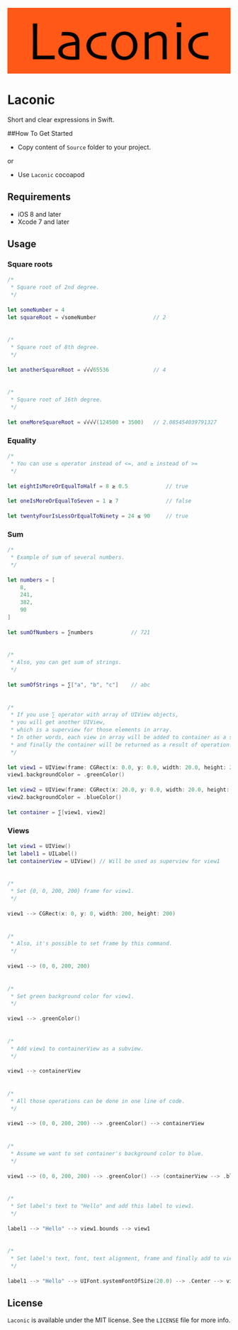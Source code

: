 <p align="center" >
  <img src="https://github.com/igormatyushkin014/Laconic/blob/master/Logo/logo-1024-300.png" alt="Laconic" title="Laconic">
</p>

# Laconic
Short and clear expressions in Swift.

##How To Get Started

- Copy content of `Source` folder to your project.

or

- Use `Laconic` cocoapod

## Requirements

* iOS 8 and later
* Xcode 7 and later

## Usage

### Square roots

```swift
/*
 * Square root of 2nd degree.
 */

let someNumber = 4
let squareRoot = √someNumber                  // 2


/*
 * Square root of 8th degree.
 */
 
let anotherSquareRoot = √√√65536              // 4


/*
 * Square root of 16th degree.
 */

let oneMoreSquareRoot = √√√√(124500 + 3500)   // 2.085454039791327

```

### Equality

```swift
/*
 * You can use ≤ operator instead of <=, and ≥ instead of >=
 */

let eightIsMoreOrEqualToHalf = 8 ≥ 0.5            // true

let oneIsMoreOrEqualToSeven = 1 ≥ 7               // false

let twentyFourIsLessOrEqualToNinety = 24 ≤ 90     // true
```

### Sum

```swift
/*
 * Example of sum of several numbers.
 */

let numbers = [
    8,
    241,
    382,
    90
]

let sumOfNumbers = ∑numbers            // 721


/*
 * Also, you can get sum of strings.
 */

let sumOfStrings = ∑["a", "b", "c"]    // abc


/*
 * If you use ∑ operator with array of UIView objects,
 * you will get another UIView,
 * which is a superview for those elements in array.
 * In other words, each view in array will be added to container as a subview
 * and finally the container will be returned as a result of operation.
 */

let view1 = UIView(frame: CGRect(x: 0.0, y: 0.0, width: 20.0, height: 20.0))
view1.backgroundColor = .greenColor()

let view2 = UIView(frame: CGRect(x: 20.0, y: 0.0, width: 20.0, height: 20.0))
view2.backgroundColor = .blueColor()

let container = ∑[view1, view2]

```

### Views

```swift
let view1 = UIView()
let label1 = UILabel()
let containerView = UIView() // Will be used as superview for view1


/*
 * Set {0, 0, 200, 200} frame for view1.
 */

view1 --> CGRect(x: 0, y: 0, width: 200, height: 200)


/*
 * Also, it's possible to set frame by this command.
 */

view1 --> (0, 0, 200, 200)


/*
 * Set green background color for view1.
 */

view1 --> .greenColor()


/*
 * Add view1 to containerView as a subview.
 */

view1 --> containerView


/*
 * All those operations can be done in one line of code.
 */

view1 --> (0, 0, 200, 200) --> .greenColor() --> containerView


/*
 * Assume we want to set container's background color to blue.
 */

view1 --> (0, 0, 200, 200) --> .greenColor() --> (containerView --> .blueColor())


/*
 * Set label's text to "Hello" and add this label to view1.
 */

label1 --> "Hello" --> view1.bounds --> view1


/*
 * Set label's text, font, text alignment, frame and finally add to view1.
 */

label1 --> "Hello" --> UIFont.systemFontOfSize(20.0) --> .Center --> view1.bounds --> view1

```

## License

`Laconic` is available under the MIT license. See the `LICENSE` file for more info.
